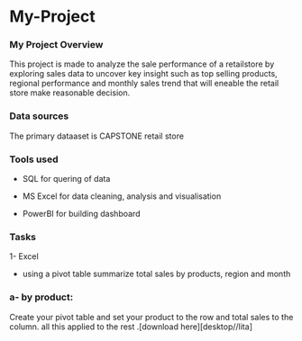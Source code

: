 # My-Project

### My Project Overview
This project is made to analyze the  sale performance of a retailstore by exploring 
sales data to uncover key insight such as top selling products, regional performance and monthly sales
trend that will eneable the retail store make reasonable decision.

### Data sources
The primary dataaset is CAPSTONE retail store

###  Tools used 
- SQL for quering of data

- MS Excel for data cleaning, analysis and visualisation
- PowerBI for building dashboard

### Tasks
1- Excel
- using a pivot table summarize total sales by products, region and month
### a- by product: 
Create your pivot table and set your product to the row and total sales to the column. all this applied to the rest .[download here][desktop//lita]
